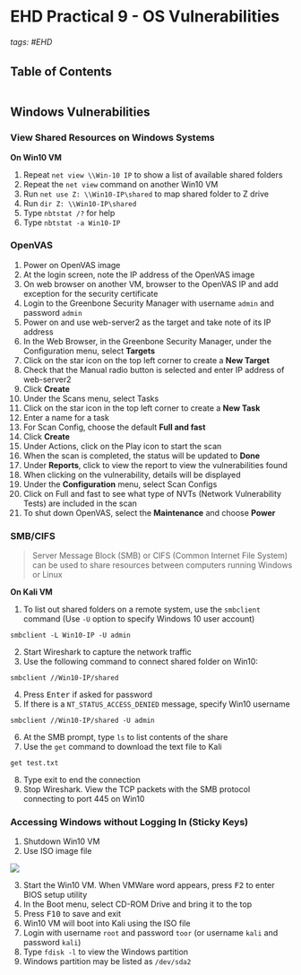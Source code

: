 # EHD Practical 9 - OS Vulnerabilities

###### tags: #EHD 

## Table of Contents
```toc
```

## Windows Vulnerabilities
### View Shared Resources on Windows Systems
**On Win10 VM**
1. Repeat `net view \\Win-10 IP` to show a list of available shared folders
2. Repeat the `net view` command on another Win10 VM
3. Run `net use Z: \\Win10-IP\shared` to map shared folder to Z drive
4. Run `dir Z: \\Win10-IP\shared`
5. Type `nbtstat /?` for help
6. Type `nbtstat -a Win10-IP`

### OpenVAS
1. Power on OpenVAS image
2. At the login screen, note the IP address of the OpenVAS image
3. On web browser on another VM, browser to the OpenVAS IP and add exception for the security certificate
4. Login to the Greenbone Security Manager with username `admin` and password `admin`
5. Power on and use web-server2 as the target and take note of its IP address
6. In the Web Browser, in the Greenbone Security Manager, under the Configuration menu, select **Targets**
7. Click on the star icon on the top left corner to create a **New Target**
8. Check that the Manual radio button is selected and enter IP address of web-server2
9. Click **Create**
10. Under the Scans menu, select Tasks
11. Click on the star icon in the top left corner to create a **New Task**
12. Enter a name for a task
13. For Scan Config, choose the default **Full and fast**
14. Click **Create**
15. Under Actions, click on the Play icon to start the scan
16. When the scan is completed, the status will be updated to **Done**
17. Under **Reports**, click to view the report to view the vulnerabilities found
18. When clicking on the vulnerability, details will be displayed
19. Under the **Configuration** menu, select Scan Configs
20. Click on Full and fast to see what type of NVTs (Network Vulnerability Tests) are included in the scan
21. To shut down OpenVAS, select the **Maintenance** and choose **Power**

### SMB/CIFS
> Server Message Block (SMB) or CIFS (Common Internet File System) can be used to share resources between computers running Windows or Linux

**On Kali VM**
1. To list out shared folders on a remote system, use the `smbclient` command (Use `-U` option to specify Windows 10 user account)
```
smbclient -L Win10-IP -U admin 
```
2. Start Wireshark to capture the network traffic
3. Use the following command to connect shared folder on Win10:
```
smbclient //Win10-IP/shared
```
4. Press <kbd>Enter</kbd> if asked for password
5. If there is a `NT_STATUS_ACCESS_DENIED` message, specify Win10 username
```
smbclient //Win10-IP/shared -U admin
``` 
6. At the SMB prompt, type `ls` to list contents of the share
7. Use the `get` command to download the text file to Kali
```
get test.txt
```
8. Type exit to end the connection
9. Stop Wireshark. View the TCP packets with the SMB protocol connecting to port 445 on Win10

### Accessing Windows without Logging In (Sticky Keys)
1. Shutdown Win10 VM
2. Use ISO image file 

![](https://i.imgur.com/dCGpCq9.png)

3. Start the Win10 VM. When VMWare word appears, press <kbd>F2</kbd> to enter BIOS setup utility
4. In the Boot menu, select CD-ROM Drive and bring it to the top
5. Press <kbd>F10</kbd> to save and exit
6. Win10 VM will boot into Kali using the ISO file
7. Login with username `root` and password `toor` (or username `kali` and password `kali`)
8. Type `fdisk -l` to view the Windows partition
9. Windows partition may be listed as `/dev/sda2`